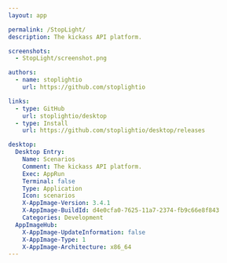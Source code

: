 ```yaml
---
layout: app

permalink: /StopLight/
description: The kickass API platform.

screenshots:
  - StopLight/screenshot.png

authors:
  - name: stoplightio
    url: https://github.com/stoplightio

links:
  - type: GitHub
    url: stoplightio/desktop
  - type: Install
    url: https://github.com/stoplightio/desktop/releases

desktop:
  Desktop Entry:
    Name: Scenarios
    Comment: The kickass API platform.
    Exec: AppRun
    Terminal: false
    Type: Application
    Icon: scenarios
    X-AppImage-Version: 3.4.1
    X-AppImage-BuildId: d4e0cfa0-7625-11a7-2374-fb9c66e8f843
    Categories: Development
  AppImageHub:
    X-AppImage-UpdateInformation: false
    X-AppImage-Type: 1
    X-AppImage-Architecture: x86_64
---
```

